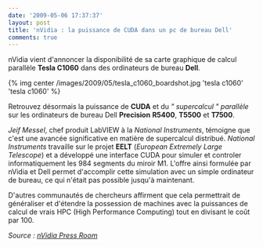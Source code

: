 ```yaml
---
date: '2009-05-06 17:37:37'
layout: post
title: 'nVidia : la puissance de CUDA dans un pc de bureau Dell'
comments: true
---
```


nVidia vient d'annoncer la disponibilité de sa carte graphique de calcul parallèle **Tesla C1060** dans des ordinateurs de bureau **Dell**.

{% img center /images/2009/05/tesla_c1060_boardshot.jpg 'tesla c1060' 'tesla c1060' %}

Retrouvez désormais la puissance de **CUDA** et du _" supercalcul " parallèle_ sur les ordinateurs de bureau Dell **Precision** **R5400**, **T5500** et **T7500**.

_Jeif Messel_, chef produit LabVIEW à la _National Instruments_, témoigne que c'est une avancée significative en matière de supercalcul distribué. _National Instruments_ travaille sur le projet **EELT** (_European Extremely Large Telescope_) et a développé une interface CUDA pour simuler et controler informatiquement les 984 segments du miroir M1. L'offre ainsi formulée par nVidia et Dell permet d'accomplir cette simulation avec un simple ordinateur de bureau, ce qui n'était pas possible jusqu'à maintenant.

D'autres communautés de chercheurs affirment que cela permettrait de généraliser et d'étendre la possession de machines avec la puissances de calcul de vrais HPC (High Performance Computing) tout en divisant le coût par 100.

*Source : [nVidia Press Room](http://www.nvidia.com/object/io_1241588307876.html)*
